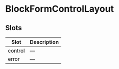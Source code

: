 # BlockFormControlLayout

<!-- api-tables:start -->
## Slots

| Slot    | Description |
| ------- | ----------- |
| control | —           |
| error   | —           |
<!-- api-tables:end -->
